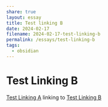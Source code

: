 ```yaml
---
share: true
layout: essay
title: Test linking B
date: 2024-02-17
filename: 2024-02-17-test-linking-b
permalink: /essays/test-linking-b
tags:
  - obsidian
---
```


# Test Linking B

[Test Linking A](/essays/test-linking-a) linking to [Test Linking B](/essays/test-linking-b)